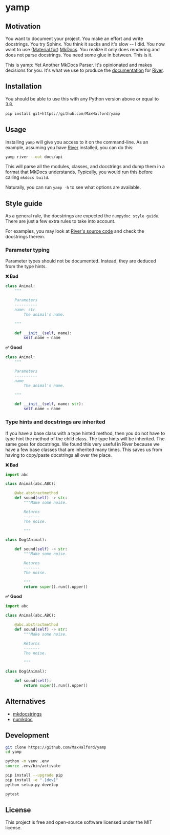 # yamp
## Motivation

You want to document your project. You make an effort and write docstrings. You try Sphinx. You think it sucks and it's slow -- I did. You now want to use ([Material for](https://squidfunk.github.io/mkdocs-material/)) [MkDocs](https://www.mkdocs.org/). You realize it only does rendering and does not parse docstrings. You need some glue in between. This is it.

This is yamp: Yet Another MkDocs Parser. It's opinionated and makes decisions for you. It's what we use to produce the [documentation](https://riverml.xyz/latest/) for [River](https://github.com/online-ml/river/).

## Installation

You should be able to use this with any Python version above or equal to 3.8.

```py
pip install git+https://github.com/MaxHalford/yamp
```

## Usage

Installing `yamp` will give you access to it on the command-line. As an example, assuming you have [River](https://github.com/online-ml/river/) installed, you can do this:

```sh
yamp river --out docs/api
```

This will parse all the modules, classes, and docstrings and dump them in a format that MkDocs understands. Typically, you would run this before calling `mkdocs build`.

Naturally, you can run `yamp -h` to see what options are available.
## Style guide

As a general rule, the docstrings are expected the `numpydoc style guide`. There are just a few extra rules to take into account.

For examples, you may look at [River's source code](https://github.com/online-ml/river/tree/master/river) and check the docstrings therein.

### Parameter typing

Parameter types should not be documented. Instead, they are deduced from the type hints.

**❌ Bad**

```py
class Animal:
    """

    Parameters
    ----------
    name: str
        The animal's name.

    """

    def __init__(self, name):
        self.name = name
```

**✅ Good**

```py
class Animal:
    """

    Parameters
    ----------
    name
        The animal's name.

    """

    def __init__(self, name: str):
        self.name = name
```

### Type hints and docstrings are inherited

If you have a base class with a type hinted method, then you do not have to type hint the method of the child class. The type hints will be inherited. The same goes for docstrings. We found this very useful in River because we have a few base classes that are inherited many times. This saves us from having to copy/paste docstrings all over the place.

**❌ Bad**

```py
import abc

class Animal(abc.ABC):

    @abc.abstractmethod
    def sound(self) -> str:
        """Make some noise.

        Returns
        -------
        The noise.

        """

class Dog(Animal):

    def sound(self) -> str:
        """Make some noise.

        Returns
        -------
        The noise.

        """
        return super().run().upper()
```

**✅ Good**

```py
import abc

class Animal(abc.ABC):

    @abc.abstractmethod
    def sound(self) -> str:
        """Make some noise.

        Returns
        -------
        The noise.

        """

class Dog(Animal):

    def sound(self):
        return super().run().upper()
```

## Alternatives

- [mkdocstrings](https://github.com/mkdocstrings/mkdocstrings)
- [numkdoc](https://github.com/fel-thomas/numkdoc)

## Development

```sh
git clone https://github.com/MaxHalford/yamp
cd yamp

python -m venv .env
source .env/bin/activate

pip install --upgrade pip
pip install -e ".[dev]"
python setup.py develop

pytest
```

## License

This project is free and open-source software licensed under the MIT license.
